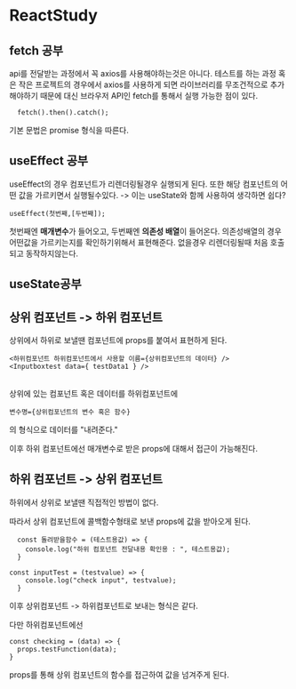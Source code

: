 # ReactStudy


## fetch 공부
api를 전달받는 과정에서 꼭 axios를 사용해야하는것은 아니다.
테스트를 하는 과정 혹은 작은 프로젝트의 경우에서 axios를 사용하게 되면 라이브러리를 무조건적으로 추가해야하기 때문에 대신 브라우저 API인 fetch를 통해서 실행 가능한 점이 있다.

```
  fetch().then().catch();
```
기본 문법은 promise 형식을 따른다.



## useEffect 공부
useEffect의 경우 컴포넌트가 리렌더링될경우 실행되게 된다.
또한 해당 컴포넌트의 어떤 값을 가르키면서 실행될수있다.
-> 이는 useState와 함께 사용하여 생각하면 쉽다?

```
useEffect(첫번째,[두번째]);
```

첫번째엔 <b>매개변수</b>가 들어오고, 두번째엔 <b>의존성 배열</b>이 들어온다.
의존성배열의 경우 어떤값을 가르키는지를 확인하기위해서 표현해준다.
없을경우 리렌더링될때 처음 호출되고 동작하지않는다.





## useState공부

## 상위 컴포넌트 -> 하위 컴포넌트
상위에서 하위로 보낼땐 컴포넌트에 props를 붙여서 표현하게 된다.

```
<하위컴포넌트 하위컴포넌트에서 사용할 이름={상위컴포넌트의 데이터} /> 
<Inputboxtest data={ testData1 } />
```
<br>
상위에 있는 컴포넌트 혹은 데이터를 하위컴포넌트에

```
변수명={상위컴포넌트의 변수 혹은 함수}
```

의 형식으로 데이터를 "내려준다."

이후 하위 컴포넌트에선 매개변수로 받은 props에 대해서 접근이 가능해진다.



## 하위 컴포넌트 -> 상위 컴포넌트
하위에서 상위로 보낼땐 직접적인 방법이 없다.

따라서 상위 컴포넌트에 콜백함수형태로 보낸 props에 값을 받아오게 된다.
```
  const 돌려받을함수 = (테스트용값) => {
    console.log("하위 컴포넌트 전달내용 확인용 : ", 테스트용값);
  }

const inputTest = (testvalue) => {
    console.log("check input", testvalue);    
  }
```
이후 상위컴포넌트 -> 하위컴포넌트로 보내는 형식은 같다.

다만 하위컴포넌트에선 
```
const checking = (data) => {
  props.testFunction(data);
}
```    
 props를 통해 상위 컴포넌트의 함수를 접근하여 값을 넘겨주게 된다.
 
 
